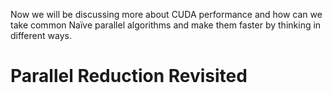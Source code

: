 Now we will be discussing more about CUDA performance and how can we take common Naïve parallel algorithms and make them faster by thinking in different ways. 

# Parallel Reduction Revisited